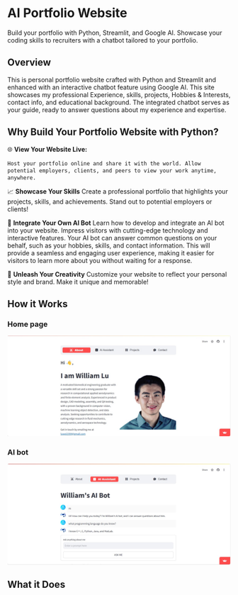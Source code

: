 # AI Portfolio Website
Build your portfolio with Python, Streamlit, and Google AI. Showcase your coding skills to recruiters with a chatbot tailored to your portfolio.

## Overview
This is personal portfolio website crafted with Python and Streamlit and enhanced with an interactive chatbot feature using Google AI. This site showcases my professional Experience, skills, projects, Hobbies & Interests, contact info, and educational background. The integrated chatbot serves as your guide, ready to answer questions about my experience and expertise.

## Why Build Your Portfolio Website with Python?
🌐 **View Your Website Live:**
    
    Host your portfolio online and share it with the world. Allow potential employers, clients, and peers to view your work anytime, anywhere.

📈 **Showcase Your Skills**
Create a professional portfolio that highlights your projects, skills, and achievements. Stand out to potential employers or clients!

🤖 **Integrate Your Own AI Bot**
Learn how to develop and integrate an AI bot into your website. Impress visitors with cutting-edge technology and interactive features. Your AI bot can answer common questions on your behalf, such as your hobbies, skills, and contact information. This will provide a seamless and engaging user experience, making it easier for visitors to learn more about you without waiting for a response.

🎨 **Unleash Your Creativity**
Customize your website to reflect your personal style and brand. Make it unique and memorable!
## How it Works

### Home page
![Home_page](./images/About.jpg)

### AI bot
![Ask AI](./images/Ask_AI.jpg)
## What it Does
